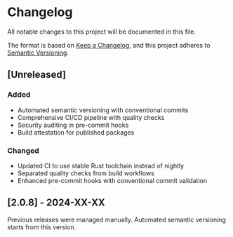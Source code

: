 # Changelog

All notable changes to this project will be documented in this file.

The format is based on [Keep a Changelog](https://keepachangelog.com/en/1.0.0/),
and this project adheres to [Semantic Versioning](https://semver.org/spec/v2.0.0.html).

## [Unreleased]

### Added
- Automated semantic versioning with conventional commits
- Comprehensive CI/CD pipeline with quality checks
- Security auditing in pre-commit hooks
- Build attestation for published packages

### Changed
- Updated CI to use stable Rust toolchain instead of nightly
- Separated quality checks from build workflows
- Enhanced pre-commit hooks with conventional commit validation

## [2.0.8] - 2024-XX-XX

Previous releases were managed manually. Automated semantic versioning starts from this version.
